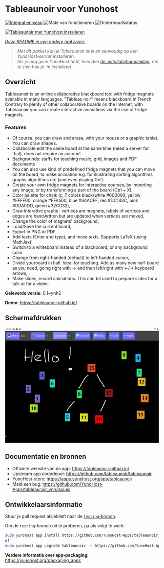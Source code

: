 <!--
NB: Deze README is automatisch gegenereerd door <https://github.com/YunoHost/apps/tree/master/tools/readme_generator>
Hij mag NIET handmatig aangepast worden.
-->

# Tableaunoir voor Yunohost

[![Integratieniveau](https://apps.yunohost.org/badge/integration/tableaunoir)](https://ci-apps.yunohost.org/ci/apps/tableaunoir/)
![Mate van functioneren](https://apps.yunohost.org/badge/state/tableaunoir)
![Onderhoudsstatus](https://apps.yunohost.org/badge/maintained/tableaunoir)

[![Tableaunoir met Yunohost installeren](https://install-app.yunohost.org/install-with-yunohost.svg)](https://install-app.yunohost.org/?app=tableaunoir)

*[Deze README in een andere taal lezen.](./ALL_README.md)*

> *Met dit pakket kun je Tableaunoir snel en eenvoudig op een YunoHost-server installeren.*  
> *Als je nog geen YunoHost hebt, lees dan [de installatiehandleiding](https://yunohost.org/install), om te zien hoe je 'm installeert.*

## Overzicht

Tableaunoir is an online collaborative blackboard tool with fridge magnets available in many languages. "Tableau noir" means blackboard in French. Contrary to plenty of other collaborative boards on the Internet, with Tableaunoir you can create interactive animations via the use of fridge magnets.

### Features

- Of course, you can draw and erase, with your mouse or a graphic tablet. You can draw shapes.
- Collaborate edit the same board at the same time (need a server for that), does not require an account
- Backgrounds: staffs for teaching music, grid, images and PDF documents
- You can also use kind of predefined fridge magnets that you can move on the board, to make animation e.g. for illustrating sorting algorithms, graphs algorithms etc (and even playing Go!).
- Create your own fridge magnets for interactive courses, by importing any image, or by transforming a part of the board (Ctrl + X).
- Color palette for chalk (c, 7 colors black/white #000000, yellow #FFFF00, orange #FFA500, blue #64ACFF, red #DC143C, pink #DDA0DD, green #32CD32),
- Draw interative graphs : vertices are magnets, labels of vertices and edges are handwritten but are updated when vertices are moved,
- Change the color of magnets' background,
- Load/Save the current board,
- Export in PNG or PDF,
- Add texts (Enter and type), and move texts. Supports LaTeX (using MathJax)!
- Switch to a whiteboard instead of a blackboard, or any background color
- Change from right-handed (default) to left-handed cursor,
- Divide yourboard in half. Ideal for teaching. Add as many new half-board as you need, going right with → and then left/right with ←/→ keyboard arrows,
- Make slides, record animations. This can be used to prepare slides for a talk or for a video.


**Geleverde versie:** 0.1~ynh2

**Demo:** <https://tableaunoir.github.io/>

## Schermafdrukken

![Schermafdrukken van Tableaunoir](./doc/screenshots/screenshot.jpg)

## Documentatie en bronnen

- Officiele website van de app: <https://tableaunoir.github.io/>
- Upstream app codedepot: <https://github.com/tableaunoir/tableaunoir>
- YunoHost-store: <https://apps.yunohost.org/app/tableaunoir>
- Meld een bug: <https://github.com/YunoHost-Apps/tableaunoir_ynh/issues>

## Ontwikkelaarsinformatie

Stuur je pull request alsjeblieft naar de [`testing`-branch](https://github.com/YunoHost-Apps/tableaunoir_ynh/tree/testing).

Om de `testing`-branch uit te proberen, ga als volgt te werk:

```bash
sudo yunohost app install https://github.com/YunoHost-Apps/tableaunoir_ynh/tree/testing --debug
of
sudo yunohost app upgrade tableaunoir -u https://github.com/YunoHost-Apps/tableaunoir_ynh/tree/testing --debug
```

**Verdere informatie over app-packaging:** <https://yunohost.org/packaging_apps>

